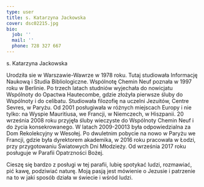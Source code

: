```yaml
---
type: user
title: s. Katarzyna Jackowska
cover: dsc02215.jpg
bio:
  job: ''
  mail: ''
  phone: 728 327 667
---
```

<!--StartFragment-->

s. Katarzyna Jackowska

Urodziła sie w Warszawie-Wawrze w 1978 roku. Tutaj studiowała Informację Naukową i Studia Bibliologiczne. Wspólnotę Chemin Neuf poznała w 1997 roku w Berlinie. Po trzech latach studniów wyjechała do nowicjatu Wspólnoty do Opactwa Hautecombe, gdzie złożyła pierwsze śluby do Wspólnoty i do celibatu. Studiowała filozofię na uczelni Jezuitów, Centre Sevres, w Paryżu. Od 2001 posługiwała w różnych miejscach Europy i nie tylko: na Wyspie Mauritiusa, we Francji, w Niemczech, w Hiszpanii. 20 września 2008 roku przyjęła śluby wieczyste do Wspólnoty Chemin Neuf i do życia konsekrowanego. W latach 2009-20013 była odpowiedzialna za Dom Rekolekcyjny w Wesołej. Po dwuletnim pobycie na nowo w Paryżu we Francji, gdzie była dyrektorem akademika, w 2016 roku pracowała w Łodzi, przy przygotowaniu Światowych Dni Młodzieży. Od września 2017 roku posługuje w Parafii Opatrzności Bożej.

Cieszę się bardzo z posługi w tej parafii, lubię spotykać ludzi, rozmawiać, pić kawę, podziwiać naturę. Moją pasją jest mówienie o Jezusie i patrzenie na to w jaki sposób działa w świecie i wśród ludzi.



<!--EndFragment-->
